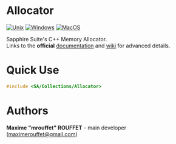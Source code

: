 # Allocator

[![Unix](https://github.com/SapphireSuite/Allocator/actions/workflows/test_unix.yml/badge.svg)](https://github.com/SapphireSuite/Allocator/actions/workflows/test_unix.yml)
[![Windows](https://github.com/SapphireSuite/Allocator/actions/workflows/test_windows.yml/badge.svg)](https://github.com/SapphireSuite/Allocator/actions/workflows/test_windows.yml)
[![MacOS](https://github.com/SapphireSuite/Allocator/actions/workflows/test_macos.yml/badge.svg)](https://github.com/SapphireSuite/Allocator/actions/workflows/test_macos.yml)

Sapphire Suite's C++ Memory Allocator.\
Links to the **official** [documentation](https://SapphireSuite.github.io/Allocator/) and [wiki](https://github.com/SapphireSuite/Allocator/wiki) for advanced details.



# Quick Use
```cpp
#include <SA/Collections/Allocator>
```



# Authors

**Maxime "mrouffet" ROUFFET** - main developer (maximerouffet@gmail.com)

